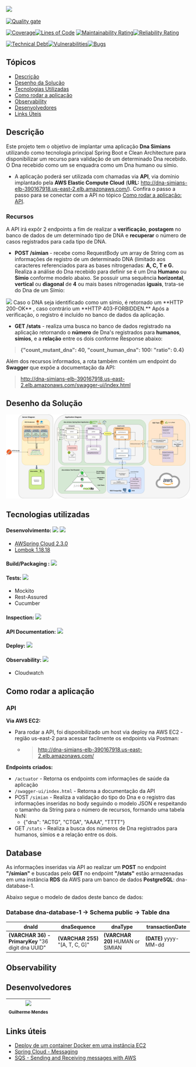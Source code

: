<img src = "https://i.ibb.co/hCfWxPp/guimsmendes-dna-simians-dark.png">

[![Quality gate](https://sonarcloud.io/api/project_badges/quality_gate?project=guimsmendes_dna-simians)](https://sonarcloud.io/dashboard?id=guimsmendes_dna-simians)

[![Coverage](https://sonarcloud.io/api/project_badges/measure?project=guimsmendes_dna-simians&metric=coverage)](https://sonarcloud.io/dashboard?id=guimsmendes_dna-simians)[![Lines of Code](https://sonarcloud.io/api/project_badges/measure?project=guimsmendes_dna-simians&metric=ncloc)](https://sonarcloud.io/dashboard?id=guimsmendes_dna-simians)
[![Maintainability Rating](https://sonarcloud.io/api/project_badges/measure?project=guimsmendes_dna-simians&metric=sqale_rating)](https://sonarcloud.io/dashboard?id=guimsmendes_dna-simians)[![Reliability Rating](https://sonarcloud.io/api/project_badges/measure?project=guimsmendes_dna-simians&metric=reliability_rating)](https://sonarcloud.io/dashboard?id=guimsmendes_dna-simians)

[![Technical Debt](https://sonarcloud.io/api/project_badges/measure?project=guimsmendes_dna-simians&metric=sqale_index)](https://sonarcloud.io/dashboard?id=guimsmendes_dna-simians)[![Vulnerabilities](https://sonarcloud.io/api/project_badges/measure?project=guimsmendes_dna-simians&metric=vulnerabilities)](https://sonarcloud.io/dashboard?id=guimsmendes_dna-simians)[![Bugs](https://sonarcloud.io/api/project_badges/measure?project=guimsmendes_dna-simians&metric=bugs)](https://sonarcloud.io/dashboard?id=guimsmendes_dna-simians)

## Tópicos
* [Descrição](#descrição)
* [Desenho da Solução](#desenho-da-solução)
* [Tecnologias Utilizadas](#tecnologias-utilizadas)
* [Como rodar a aplicação](#como-rodar-a-aplicação)
* [Observability](#observability)
* [Desenvolvedores](#desenvolvedores)
* [Links Úteis](#links-úteis)


## Descrição

Este projeto tem o objetivo de implantar uma aplicação **Dna Simians** utilizando como tecnologia principal Spring Boot e Clean Architecture para disponibilizar um recurso para validação de um determinado Dna recebido. 
O Dna recebido como um se enquadra como um Dna humano ou símio. 


* A aplicação poderá ser utilizada com chamadas via **API**, via domínio implantado pela **AWS Elastic Compute Cloud** (**URL:** http://dna-simians-elb-390167918.us-east-2.elb.amazonaws.com/). Confira o passo a passo para se conectar com a API no tópico [Como rodar a aplicação: API](#api).


### Recursos

A API irá expôr 2 endpoints a fim de realizar a **verificação**, **postagem** no banco de dados de um determinado tipo de DNA e **recuperar** o número de casos registrados para cada tipo de DNA.


- **POST /simian** - recebe como RequestBody um array de String com as informações de registro de um determinado DNA (limitado aos caracteres referenciados para as bases nitrogenadas: **A, C, T e G.**
Realiza a análise do Dna recebido para definir se é um Dna **Humano** ou **Símio** conforme modelo abaixo. Se possuir uma sequência **horizontal**, **vertical** ou **diagonal** de **4** ou mais bases nitrogenadas **iguais**, trata-se do Dna de um Símio: 
<img src = "https://i.ibb.co/5TxKgjb/Screenshot-from-2021-04-04-19-17-20.png">
Caso o DNA seja identificado como um símio, é retornado um **HTTP 200-OK** , caso
contrário um **HTTP 403-FORBIDDEN.**
Após a verificação, o registro é incluído no banco de dados da aplicação.


- **GET /stats** - realiza uma busca no banco de dados registrado na aplicação retornando o **número** de Dna's registrados para **humanos**, **símios**, e a **relação** entre os dois conforme Response abaixo:
> **{"count_mutant_dna": 40, "count_human_dna": 100: "ratio": 0.4}**

Além dos recursos informados, a rota também contém um endpoint do **Swagger** que expõe a documentação da API:
> http://dna-simians-elb-390167918.us-east-2.elb.amazonaws.com/swagger-ui/index.html


## Desenho da Solução
<img src = "dnaSimiansDiagram.png">
 

## Tecnologias utilizadas

#### Desenvolvimento: [<img src="https://img.shields.io/static/v1?label=spring&message=2.4.4&color=brightgreen&style=for-the-badge&logo=SPRING" width = 120>](https://spring.io/) [<img src="https://img.shields.io/static/v1?label=jdk&message=1.8.0_271&color=orange&style=for-the-badge&logo=JAVA" width = 125>](https://www.oracle.com/br/java/technologies/javase/javase-jdk8-downloads.html)

* [AWSpring Cloud 2.3.0](https://docs.awspring.io/spring-cloud-aws/docs/current/reference/html/index.html#messaging)
* [Lombok 1.18.18](https://projectlombok.org/)


#### Build/Packaging : [<img src="https://img.shields.io/static/v1?label=apache&message=maven&color=red&style=for-the-badge&logo=apachemaven" width = 120>](https://maven.apache.org/)

#### Tests: [<img src="https://img.shields.io/static/v1?label=junit&message=5&color=green&style=for-the-badge&logo=" width = 70>](https://junit.org/junit5/)
* Mockito
* Rest-Assured
* Cucumber

#### Inspection: [<img src="https://img.shields.io/static/v1?label=sonarcloud&message=3.7.0&color=orange&style=for-the-badge&logo=sonarcloud" width = 150>](https://sonarcloud.io/dashboard?id=guimsmendes_dna-simians)


#### API Documentation: [<img src="https://img.shields.io/static/v1?label=swagger&message=3.0.0&color=brightgreen&style=for-the-badge&logo=swagger" width = 125>](http://feature-toggle.us-east-2.elasticbeanstalk.com/swagger-ui/index.html)

#### Deploy: [<img src="https://img.shields.io/static/v1?label=aws&message=EC2&color=orange&style=for-the-badge&logo=amazonaws" width = 80>](https://aws.amazon.com/pt/elasticbeanstalk/)

#### Observability: [<img src="https://img.shields.io/static/v1?label=spring&message=actuator&color=brightgreen&style=for-the-badge&logo=SPRING" width = 130>](http://feature-toggle.us-east-2.elasticbeanstalk.com/actuator)
* Cloudwatch



## Como rodar a aplicação

### API

**Via AWS EC2:**
* Para rodar a API, foi disponibilizado um host via deploy na AWS EC2 - região us-east-2 para acessar facilmente os endpoints via Postman:
	* > http://dna-simians-elb-390167918.us-east-2.elb.amazonaws.com/


**Endpoints criados:**
* `/actuator` - Retorna os endpoints com informações de saúde da aplicação
* `/swagger-ui/index.html` - Retorna a documentação da API
* POST `/simian` - Realiza a validação do tipo do Dna e o registro das informações inseridas no body seguindo o modelo JSON e respeitando o tamanho da String para o número de recursos, formando uma tabela NxN:
	* {"dna": "ACTG", "CTGA", "AAAA", "TTTT"}
* GET `/stats` - Realiza a busca dos números de Dna registrados para humanos, símios e a relação entre os dois.
		

## Database

As informações inseridas via API ao realizar um **POST** no endpoint **"/simian"** e buscadas pelo **GET** no endpoint **"/stats"** estão armazenadas em uma instância **RDS** da AWS para um banco de dados **PostgreSQL**: dna-database-1.


Abaixo segue o modelo de dados deste banco de dados:

### Database dna-database-1 -> Schema public -> Table dna
|dnaId|dnaSequence|dnaType|transactionDate|
| -------- | -------- | -------- |-------- |
|**(VARCHAR 36) - PrimaryKey** "36 digit dna UUID" |**(VARCHAR 255)** "[A, T, C, G]"|**(VARCHAR 20)** HUMAN or SIMIAN|**(DATE)** yyyy-MM-dd|

## Observability



## Desenvolvedores

[<img src="https://i.ibb.co/swYk9yk/IMG-20200826-164306.jpg" width=115 > <br> <sub> Guilherme Mendes </sub>](https://github.com/guimsmendes) |
| :---: |  


## Links úteis
* [Deploy de um container Docker em uma instância EC2](https://www.javacodegeeks.com/2019/10/deploy-spring-boot-application-aws-ec2-instance.html)
* [Spring Cloud - Messaging](https://docs.awspring.io/spring-cloud-aws/docs/current/reference/html/index.html#messaging)
* [SQS - Sending and Receiving messages with AWS](https://www.baeldung.com/spring-cloud-aws-messaging)

